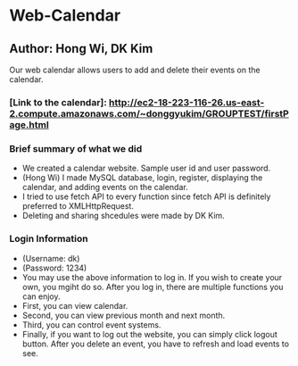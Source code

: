 # Web-Calendar
## Author: Hong Wi, DK Kim

Our web calendar allows users to add and delete their events on the calendar.

### [Link to the calendar]: <http://ec2-18-223-116-26.us-east-2.compute.amazonaws.com/~donggyukim/GROUPTEST/firstPage.html>
   
### Brief summary of what we did
- We created a calendar website. Sample user id and user password.
- (Hong Wi) I made MySQL database, login, register, displaying the calendar, and adding events on the calendar. 
- I tried to use fetch API to every function since fetch API is definitely preferred to XMLHttpRequest.
- Deleting and sharing shcedules were made by DK Kim. 

### Login Information
- (Username: dk) 
- (Password: 1234) 
- You may use the above information to log in. If you wish to create your own, you mgiht do so. After you log in, there are multiple functions you can enjoy. 
- First, you can view calendar. 
- Second, you can view previous month and next month. 
- Third, you can control event systems. 
- Finally, if you want to log out the website, you can simply click logout button. After you delete an event, you have to refresh and load events to see.

